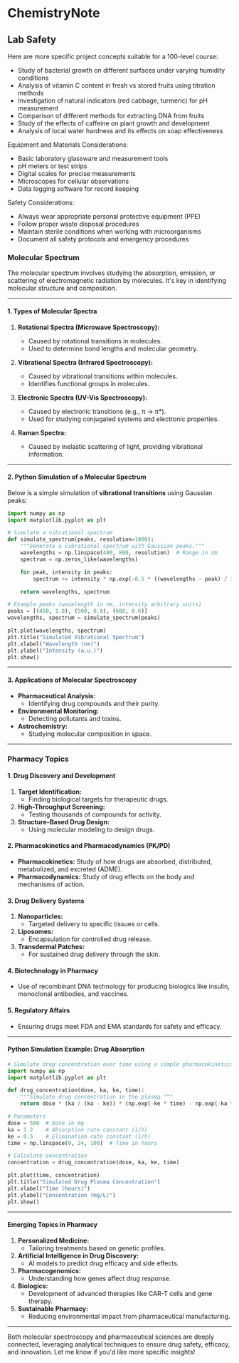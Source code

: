 # ChemistryNote

## Lab Safety

Here are more specific project concepts suitable for a 100-level course:

- Study of bacterial growth on different surfaces under varying humidity conditions
- Analysis of vitamin C content in fresh vs stored fruits using titration methods
- Investigation of natural indicators (red cabbage, turmeric) for pH measurement
- Comparison of different methods for extracting DNA from fruits
- Study of the effects of caffeine on plant growth and development
- Analysis of local water hardness and its effects on soap effectiveness

Equipment and Materials Considerations:

- Basic laboratory glassware and measurement tools
- pH meters or test strips
- Digital scales for precise measurements
- Microscopes for cellular observations
- Data logging software for record keeping

Safety Considerations:

- Always wear appropriate personal protective equipment (PPE)
- Follow proper waste disposal procedures
- Maintain sterile conditions when working with microorganisms
- Document all safety protocols and emergency procedures

### **Molecular Spectrum**
The molecular spectrum involves studying the absorption, emission, or scattering of electromagnetic radiation by molecules. It's key in identifying molecular structure and composition.

---

#### **1. Types of Molecular Spectra**
1. **Rotational Spectra (Microwave Spectroscopy):**
   - Caused by rotational transitions in molecules.
   - Used to determine bond lengths and molecular geometry.

2. **Vibrational Spectra (Infrared Spectroscopy):**
   - Caused by vibrational transitions within molecules.
   - Identifies functional groups in molecules.

3. **Electronic Spectra (UV-Vis Spectroscopy):**
   - Caused by electronic transitions (e.g., π → π*).
   - Used for studying conjugated systems and electronic properties.

4. **Raman Spectra:**
   - Caused by inelastic scattering of light, providing vibrational information.

---

#### **2. Python Simulation of a Molecular Spectrum**
Below is a simple simulation of **vibrational transitions** using Gaussian peaks:

```python
import numpy as np
import matplotlib.pyplot as plt

# Simulate a vibrational spectrum
def simulate_spectrum(peaks, resolution=1000):
    """Generate a vibrational spectrum with Gaussian peaks."""
    wavelengths = np.linspace(400, 800, resolution)  # Range in nm
    spectrum = np.zeros_like(wavelengths)

    for peak, intensity in peaks:
        spectrum += intensity * np.exp(-0.5 * ((wavelengths - peak) / 10) ** 2)

    return wavelengths, spectrum

# Example peaks (wavelength in nm, intensity arbitrary units)
peaks = [(450, 1.0), (500, 0.8), (600, 0.6)]
wavelengths, spectrum = simulate_spectrum(peaks)

plt.plot(wavelengths, spectrum)
plt.title("Simulated Vibrational Spectrum")
plt.xlabel("Wavelength (nm)")
plt.ylabel("Intensity (a.u.)")
plt.show()
```

---

#### **3. Applications of Molecular Spectroscopy**
- **Pharmaceutical Analysis:**
  - Identifying drug compounds and their purity.
- **Environmental Monitoring:**
  - Detecting pollutants and toxins.
- **Astrochemistry:**
  - Studying molecular composition in space.

---

### **Pharmacy Topics**

#### **1. Drug Discovery and Development**
1. **Target Identification:**
   - Finding biological targets for therapeutic drugs.
2. **High-Throughput Screening:**
   - Testing thousands of compounds for activity.
3. **Structure-Based Drug Design:**
   - Using molecular modeling to design drugs.

#### **2. Pharmacokinetics and Pharmacodynamics (PK/PD)**
- **Pharmacokinetics:** Study of how drugs are absorbed, distributed, metabolized, and excreted (ADME).
- **Pharmacodynamics:** Study of drug effects on the body and mechanisms of action.

#### **3. Drug Delivery Systems**
1. **Nanoparticles:**
   - Targeted delivery to specific tissues or cells.
2. **Liposomes:**
   - Encapsulation for controlled drug release.
3. **Transdermal Patches:**
   - For sustained drug delivery through the skin.

#### **4. Biotechnology in Pharmacy**
- Use of recombinant DNA technology for producing biologics like insulin, monoclonal antibodies, and vaccines.

#### **5. Regulatory Affairs**
- Ensuring drugs meet FDA and EMA standards for safety and efficacy.

---

#### **Python Simulation Example: Drug Absorption**
```python
# Simulate drug concentration over time using a simple pharmacokinetics model
import numpy as np
import matplotlib.pyplot as plt

def drug_concentration(dose, ka, ke, time):
    """Simulate drug concentration in the plasma."""
    return dose * (ka / (ka - ke)) * (np.exp(-ke * time) - np.exp(-ka * time))

# Parameters
dose = 500  # Dose in mg
ka = 1.2    # Absorption rate constant (1/h)
ke = 0.5    # Elimination rate constant (1/h)
time = np.linspace(0, 24, 100)  # Time in hours

# Calculate concentration
concentration = drug_concentration(dose, ka, ke, time)

plt.plot(time, concentration)
plt.title("Simulated Drug Plasma Concentration")
plt.xlabel("Time (hours)")
plt.ylabel("Concentration (mg/L)")
plt.show()
```

---

#### **Emerging Topics in Pharmacy**
1. **Personalized Medicine:**
   - Tailoring treatments based on genetic profiles.
2. **Artificial Intelligence in Drug Discovery:**
   - AI models to predict drug efficacy and side effects.
3. **Pharmacogenomics:**
   - Understanding how genes affect drug response.
4. **Biologics:**
   - Development of advanced therapies like CAR-T cells and gene therapy.
5. **Sustainable Pharmacy:**
   - Reducing environmental impact from pharmaceutical manufacturing.

---

Both molecular spectroscopy and pharmaceutical sciences are deeply connected, leveraging analytical techniques to ensure drug safety, efficacy, and innovation. Let me know if you'd like more specific insights!
